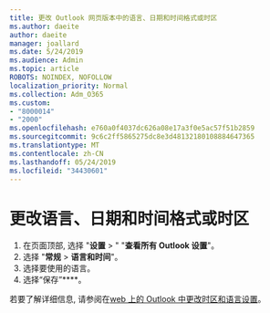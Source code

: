```yaml
---
title: 更改 Outlook 网页版本中的语言、日期和时间格式或时区
ms.author: daeite
author: daeite
manager: joallard
ms.date: 5/24/2019
ms.audience: Admin
ms.topic: article
ROBOTS: NOINDEX, NOFOLLOW
localization_priority: Normal
ms.collection: Adm_O365
ms.custom:
- "8000014"
- "2000"
ms.openlocfilehash: e760a0f4037dc626a08e17a3f0e5ac57f51b2859
ms.sourcegitcommit: 9c6c2ff5865275dc8e3d48132180108884647365
ms.translationtype: MT
ms.contentlocale: zh-CN
ms.lasthandoff: 05/24/2019
ms.locfileid: "34430601"
---
```

# <a name="change-your-language-date-and-time-format-or-time-zone"></a>更改语言、日期和时间格式或时区

1. 在页面顶部, 选择 "**设置** > " "**查看所有 Outlook 设置**"。
2. 选择 "**常规** > **语言和时间**"。
3. 选择要使用的语言。
4. 选择“保存”****。

若要了解详细信息, 请参阅在[web 上的 Outlook 中更改时区和语言设置](https://support.office.com/article/65239869-12e7-4a9d-bca1-76b0ad7ce273)。